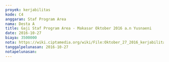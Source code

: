 ```yaml
---
proyek: kerjabilitas
kode: C4
anggaran: Staf Program Area
nama: Desta A
title: Gaji Staf Program Area - Makasar Oktober 2016 a.n Yusnaeni
date: 2016-10-27
biaya: 3500000
nota: https://wiki.ciptamedia.org/wiki/File:Oktober_27_2016_kerjabilitas_C4_staf_area_makassar_neni.jpg
tanggalpelunasan: 2016-10-27
notapelunasan:
---
```


